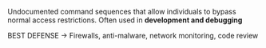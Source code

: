 Undocumented command sequences that allow individuals to bypass normal access restrictions.
Often used in **development and debugging**

BEST DEFENSE → Firewalls, anti-malware, network monitoring, code review